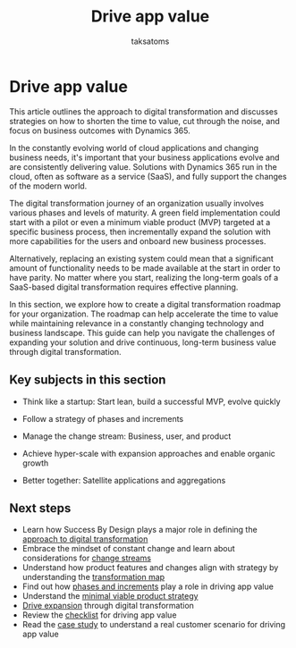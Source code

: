 ﻿---
title:  Drive app value
description: Find guidance on how to approach a business-focused digital transformation in Dynamics 365 implementations.
author: taksatoms
ms.author: tsato
ms.date: 05/25/2023
ms.topic: conceptual

---

# Drive app value

This article outlines the approach to digital transformation and discusses strategies on how to shorten the time to value, cut through the noise, and focus on business outcomes with Dynamics 365.

In the constantly evolving world of cloud applications and changing business needs, it's important that your business applications evolve and are consistently delivering value. Solutions with Dynamics 365 run in the cloud, often as software as a service (SaaS), and fully support the changes of the modern world.  

The digital transformation journey of an organization usually involves various phases and levels of maturity. A green field implementation could start with a pilot or even a minimum viable product (MVP) targeted at a specific business process, then incrementally expand the solution with more capabilities for the users and onboard new business processes.

Alternatively, replacing an existing system could mean that a significant amount of functionality needs to be made available at the start in order to have parity. No matter where you start, realizing the long-term goals of a SaaS-based digital transformation requires effective planning.

In this section, we explore how to create a digital transformation roadmap for your organization. The roadmap can help accelerate the time to value while maintaining relevance in a constantly changing technology and business landscape. This guide can help you navigate the challenges of expanding your solution and drive continuous, long-term business value through digital transformation.

## Key subjects in this section

- Think like a startup: Start lean, build a successful MVP, evolve quickly

- Follow a strategy of phases and increments  

- Manage the change stream: Business, user, and product

- Achieve hyper-scale with expansion approaches and enable organic growth

- Better together: Satellite applications and aggregations

## Next steps

- Learn how Success By Design plays a major role in defining the [approach to digital transformation](drive-app-value-approach-to-digital-transformation.md)
- Embrace the mindset of constant change and learn about considerations for [change streams](drive-app-value-change-streams.md)
- Understand how product features and changes align with strategy by understanding the [transformation map](drive-app-value-transformation-map.md)
- Find out how [phases and increments](drive-app-value-phases-increments.md) play a role in driving app value
- Understand the [minimal viable product strategy](drive-app-value-minimal-viable-product-strategy.md)
- [Drive expansion](drive-app-value-drive-expansion.md) through digital transformation
- Review the [checklist](drive-app-value-checklist.md) for driving app value
- Read the [case study](drive-app-value-case-study.md) to understand a real customer scenario for driving app value
